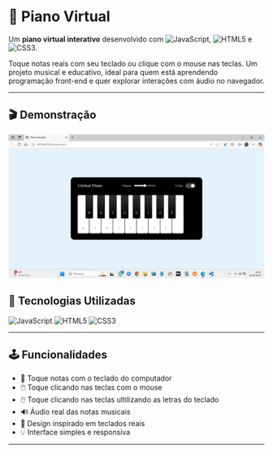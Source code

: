 # 🎹 Piano Virtual

Um **piano virtual interativo** desenvolvido com ![JavaScript](https://img.shields.io/badge/javascript-%23F7DF1E.svg?style=for-the-badge&logo=javascript&logoColor=black), ![HTML5](https://img.shields.io/badge/html5-%23E34F26.svg?style=for-the-badge&logo=html5&logoColor=white) e ![CSS3](https://img.shields.io/badge/css3-%231572B6.svg?style=for-the-badge&logo=css3&logoColor=white). <br> 

Toque notas reais com seu teclado ou clique com o mouse nas teclas. Um projeto musical e educativo, ideal para quem está aprendendo programação front-end e quer explorar interações com áudio no navegador. <br>

---

## 🎬 Demonstração

[![Assista no YouTube](./piano.png)](https://www.youtube.com/watch?v=24U9t-K1rPU)



## 🚀 Tecnologias Utilizadas

![JavaScript](https://img.shields.io/badge/javascript-%23F7DF1E.svg?style=for-the-badge&logo=javascript&logoColor=black)
![HTML5](https://img.shields.io/badge/html5-%23E34F26.svg?style=for-the-badge&logo=html5&logoColor=white)
![CSS3](https://img.shields.io/badge/css3-%231572B6.svg?style=for-the-badge&logo=css3&logoColor=white)

---

## 🕹️ Funcionalidades

- 🎵 Toque notas com o teclado do computador
- 🖱️ Toque clicando nas teclas com o mouse
- 🖱️ Toque clicando nas teclas ultilizando as letras do teclado
- 🔊 Áudio real das notas musicais
- 🎹 Design inspirado em teclados reais
- 💡 Interface simples e responsiva

---

